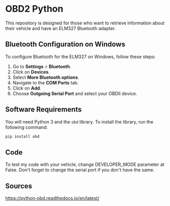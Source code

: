 # OBD2 Python

This repository is designed for those who want to retrieve information about their vehicle and have an ELM327 Bluetooth adapter.

## Bluetooth Configuration on Windows

To configure Bluetooth for the ELM327 on Windows, follow these steps:

1. Go to **Settings** > **Bluetooth**.
2. Click on **Devices**.
3. Select **More Bluetooth options**.
4. Navigate to the **COM Ports** tab.
5. Click on **Add**.
6. Choose **Outgoing Serial Port** and select your OBDII device.

## Software Requirements

You will need Python 3 and the `obd` library. To install the library, run the following command:

```bash
pip install obd
```
## Code

To test my code with your vehicle, change DEVELOPER_MODE parameter at False.
Don't forget to change the serial port if you don't have the same.

## Sources

https://python-obd.readthedocs.io/en/latest/